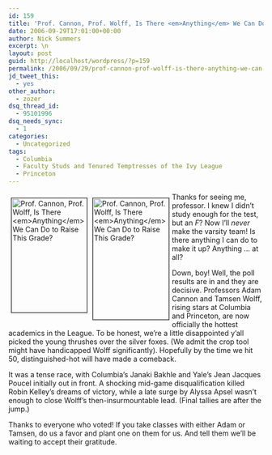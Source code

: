 ```yaml
---
id: 159
title: 'Prof. Cannon, Prof. Wolff, Is There <em>Anything</em> We Can Do to Raise This Grade?'
date: 2006-09-29T17:01:00+00:00
author: Nick Summers
excerpt: \n
layout: post
guid: http://localhost/wordpress/?p=159
permalink: /2006/09/29/prof-cannon-prof-wolff-is-there-anything-we-can-do-to-raise-this-grade/
jd_tweet_this:
  - yes
other_author:
  - zozer
dsq_thread_id:
  - 95101996
dsq_needs_sync:
  - 1
categories:
  - Uncategorized
tags:
  - Columbia
  - Faculty Studs and Tenured Temptresses of the Ivy League
  - Princeton
---
```

 <img width="149" vspace="10" hspace="5" height="226" border="1" align="left" src="http://www.ivygateblog.com/wp-content/uploads/2006/09/adamcannon.jpg" alt="Prof. Cannon, Prof. Wolff, Is There <em>Anything</em> We Can Do to Raise This Grade?" /><img width="150" vspace="10" hspace="5" height="240" border="1" align="left" src="http://www.ivygateblog.com/wp-content/uploads/2006/09/tamsenwolff.jpg" alt="Prof. Cannon, Prof. Wolff, Is There <em>Anything</em> We Can Do to Raise This Grade?" />Thanks for seeing me, professor. I knew I didn&#8217;t study enough for the test, but an _F_? Now I&#8217;ll _never_ make the varsity team! Is there anything I can do to make it up? Anything &#8230; at all?

Down, boy! Well, the poll results are in and they are decisive. Professors Adam Cannon and Tamsen Wolff, rising stars at Columbia and Princeton, are now officially the hottest academics in the League. To be honest, we&#8217;re a little disappointed y&#8217;all picked the young thrushes over the silver foxes. (We admit the crop tool might have handicapped Wolff significantly). Hopefully by the time we hit 50, distinguished-hot will have made a comeback.

It was a&nbsp;tense race, with Columbia&#8217;s Janaki Bakhle and Yale&#8217;s Jean Jacques Poucel initially out in front. A shocking mid-game disqualification killed Robin Kelley&#8217;s dreams of victory, while&nbsp;a late surge by Alyssa Apsel wasn&#8217;t enough to close Wolff&#8217;s then-insurmountable lead. (Final tallies are after the jump.)

Thanks to everyone who voted! If you take classes with either Adam or Tamsen, do us a favor and plant one on them for us. And tell them we&#8217;ll be waiting to accept their gratitude.

<!--more-->